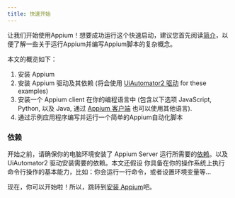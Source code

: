 ```yaml
---
title: 快速开始
---
```


让我们开始使用Appium！想要成功运行这个快速启动，建议您首先阅读[简介](../intro)，以便了解一些关于运行Appium并编写Appium脚本的复杂概念。

本文的概览如下：

1. 安装 Appium
2. 安装 Appium 驱动及其依赖 (将会使用 [UiAutomator2 驱动](https://github.com/appium/appium-uiautomator2-driver) for these examples)
3. 安装一个 Appium client 在你的编程语言中 (包含以下选项
JavaScript, Python, 以及 Java, 通过 [Appium 客户端](../ecosystem/index.md#clients) 也可以使用其他语言).
4. 通过示例应用程序编写并运行一个简单的Appium自动化脚本

### 依赖

开始之前，请确保你的电脑环境安装了 Appium Server 运行所需要的[依赖](../intro/requirements.md)。以及 UiAutomator2 驱动安装需要的依赖。本文还假设
你具备在你的操作系统上执行命令行操作的基本能力，比如：你会运行一行命令，或者设置环境变量等...

现在，你可以开始啦！所以，跳转到[安装 Appium](./install.md)吧。

